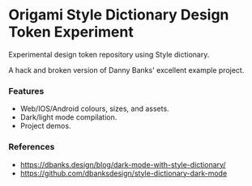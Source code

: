 # Origami Style Dictionary Design Token Experiment

Experimental design token repository using Style dictionary.

A hack and broken version of  Danny Banks' excellent example project.

### Features
- Web/IOS/Android colours, sizes, and assets.
- Dark/light mode compilation.
- Project demos.

### References

- https://dbanks.design/blog/dark-mode-with-style-dictionary/
- https://github.com/dbanksdesign/style-dictionary-dark-mode
